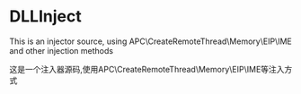 # DLLInject

This is an injector source, using APC\CreateRemoteThread\Memory\EIP\IME and other injection methods

这是一个注入器源码,使用APC\CreateRemoteThread\Memory\EIP\IME等注入方式

